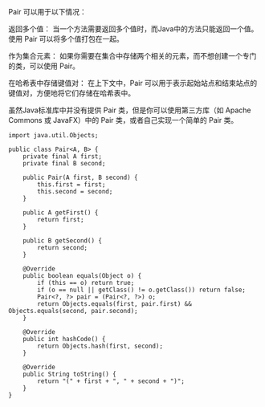 Pair 可以用于以下情况：

返回多个值： 当一个方法需要返回多个值时，而Java中的方法只能返回一个值。使用 Pair 可以将多个值打包在一起。

作为集合元素： 如果你需要在集合中存储两个相关的元素，而不想创建一个专门的类，可以使用 Pair。

在哈希表中存储键值对： 在上下文中，Pair 可以用于表示起始站点和结束站点的键值对，方便地将它们存储在哈希表中。

虽然Java标准库中并没有提供 Pair 类，但是你可以使用第三方库（如 Apache Commons 或 JavaFX）中的 Pair 类，或者自己实现一个简单的 Pair 类。

```code
import java.util.Objects;

public class Pair<A, B> {
    private final A first;
    private final B second;

    public Pair(A first, B second) {
        this.first = first;
        this.second = second;
    }

    public A getFirst() {
        return first;
    }

    public B getSecond() {
        return second;
    }

    @Override
    public boolean equals(Object o) {
        if (this == o) return true;
        if (o == null || getClass() != o.getClass()) return false;
        Pair<?, ?> pair = (Pair<?, ?>) o;
        return Objects.equals(first, pair.first) && Objects.equals(second, pair.second);
    }

    @Override
    public int hashCode() {
        return Objects.hash(first, second);
    }

    @Override
    public String toString() {
        return "(" + first + ", " + second + ")";
    }
}
```
